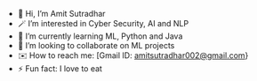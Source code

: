 - 👋 Hi, I’m Amit Sutradhar 
- 🪄 I’m interested in Cyber Security, AI and NLP
- 🧠 I’m currently learning ML, Python and Java
- 🤝 I’m looking to collaborate on ML projects
- ✉️ How to reach me: [Gmail ID: amitsutradhar002@gmail.com}
- ⚡ Fun fact: I love to eat 

<!---
amitsutradhar02/amitsutradhar02 is a ✨ special ✨ repository because its `README.md` (this file) appears on your GitHub profile.
You can click the Preview link to take a look at your changes.
--->
